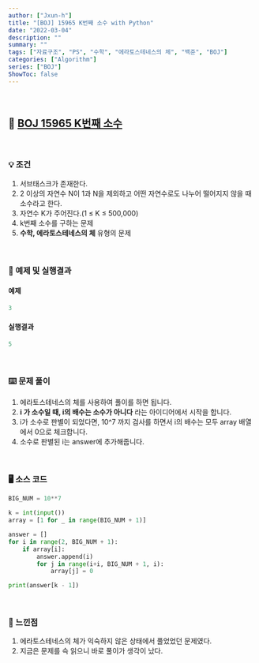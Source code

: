 ```yaml
---
author: ["Jxun-h"]
title: "[BOJ] 15965 K번째 소수 with Python"
date: "2022-03-04"
description: ""
summary: ""
tags: ["자료구조", "PS", "수학", "에라토스테네스의 체", "백준", "BOJ"]
categories: ["Algorithm"]
series: ["BOJ"]
ShowToc: false
---
```


<br>

## 📌 <a href="https://www.acmicpc.net/problem/15965" target="_blank">BOJ 15965 K번째 소수</a>

<br>

### 💡 조건

1.  서브태스크가 존재한다.
2.  2 이상의 자연수 N이 1과 N을 제외하고 어떤 자연수로도 나누어 떨어지지 않을 때 소수라고 한다.
3.  자연수 K가 주어진다.(1 ≤ K ≤ 500,000)
4.  k번째 소수를 구하는 문제
5.  **수학, 에라토스테네스의 체** 유형의 문제

<br>

### 🔖 예제 및 실행결과

#### 예제

```py
3
```

#### 실행결과

```py
5
```

<br>

### ⌨️ 문제 풀이

1.  에라토스테네스의 체를 사용하여 풀이를 하면 됩니다.
2.  **i 가 소수일 때, i의 배수는 소수가 아니다** 라는 아이디어에서 시작을 합니다.
3.  i가 소수로 판별이 되었다면, 10^7 까지 검사를 하면서 i의 배수는 모두 array 배열에서 0으로 체크합니다.
4.  소수로 판별된 i는 answer에 추가해줍니다.

<br>

### 🖥 소스 코드

```py
BIG_NUM = 10**7

k = int(input())
array = [1 for _ in range(BIG_NUM + 1)]

answer = []
for i in range(2, BIG_NUM + 1):
    if array[i]:
        answer.append(i)
        for j in range(i+i, BIG_NUM + 1, i):
            array[j] = 0

print(answer[k - 1])
```

<br>

### 💾 느낀점

1.  에라토스테네스의 체가 익숙하지 않은 상태에서 풀었었던 문제였다.
2.  지금은 문제를 슥 읽으니 바로 풀이가 생각이 났다.